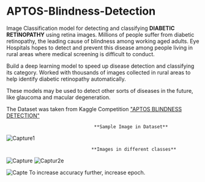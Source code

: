 # APTOS-Blindness-Detection
Image Classification model for detecting and classifying **DIABETIC RETINOPATHY** using retina images.
Millions of people suffer from diabetic retinopathy, the leading cause of blindness among working aged adults. Eye Hospitals hopes to detect and prevent this disease among people living in rural areas where medical screening is difficult to conduct.

Build a deep learning model to speed up disease detection and classifying its category. Worked with thousands of images collected in rural areas to help identify diabetic retinopathy automatically.

These models may be used to detect other sorts of diseases in the future, like glaucoma and macular degeneration.

The Dataset was taken from Kaggle Competition ["APTOS BLINDNESS DETECTION"](https://www.kaggle.com/c/aptos2019-blindness-detection/data)

                                    **Sample Image in Dataset**
![Capture1](https://user-images.githubusercontent.com/39646018/64257052-4d1c4400-cf42-11e9-83cd-bf02cdef17f3.PNG)

                                  
                                   **Images in different classes**  
![Capture](https://user-images.githubusercontent.com/39646018/64257166-7a68f200-cf42-11e9-86be-877c67d55ac8.PNG)
![Captur2e](https://user-images.githubusercontent.com/39646018/64257207-9076b280-cf42-11e9-8e48-332e9d4c0a6b.PNG)

![Capte](https://user-images.githubusercontent.com/39646018/105162534-c2d57f80-5b38-11eb-9ba2-8cf63eccc4a4.PNG)
To increase accuracy further, increase epoch.

